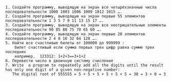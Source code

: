 	1. Создайте программу, выводящую на экран все четырёхзначные числа последовательности 1000 1003 1006 1009 1012 1015 ….
	2. Создайте программу, выводящую на экран первые 55 элементов последовательности 1 3 5 7 9 11 13 15 17 ….
	3. Создайте программу, выводящую на экран все неотрицательные элементы последовательности 90 85 80 75 70 65 60 ….
	4. Создайте программу, выводящую на экран первые 20 элементов последовательности 2 4 8 16 32 64 128 ….
	5. Найти все счастливые билеты от 100000 до 999999 :
		билет счастливый если сумма первых трех цифр равна сумме трех последних
		например,  123312: 1+2+3==3+1+2
	6. Перевести число в двоичную систему счисления
	7. Write  a program to repeatedly add all the digits until the result has only one digit of a given non-negative number:
	   The digital root of 555555 = 5 + 5 + 5 + 5 + 5 + 5 = 30 = 3 + 0 = 3
